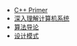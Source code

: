 - [C++ Primer](https://media.githubusercontent.com/media/QiuYiLiang/qiuyiliang.github.io/master/C++%20Primer.pdf)
- [深入理解计算机系统](https://media.githubusercontent.com/media/QiuYiLiang/qiuyiliang.github.io/master/深入理解计算机系统.pdf)
- [算法导论](https://media.githubusercontent.com/media/QiuYiLiang/qiuyiliang.github.io/master/算法导论.pdf)
- [设计模式](https://media.githubusercontent.com/media/QiuYiLiang/qiuyiliang.github.io/master/设计模式.pdf)

